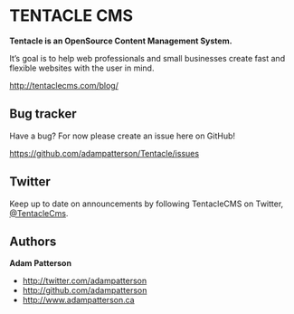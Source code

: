 TENTACLE CMS
=================

**Tentacle is an OpenSource Content Management System.**

It’s goal is to help web professionals and small businesses create fast and flexible websites with the user in mind.

http://tentaclecms.com/blog/ 

Bug tracker
-----------

Have a bug? For now please create an issue here on GitHub!

https://github.com/adampatterson/Tentacle/issues

Twitter
---------------

Keep up to date on announcements by following TentacleCMS on Twitter, <a href="http://twitter.com/TentacleCms">@TentacleCms</a>.

Authors
-------

**Adam Patterson**

+ http://twitter.com/adampatterson
+ http://github.com/adampatterson
+ http://www.adampatterson.ca